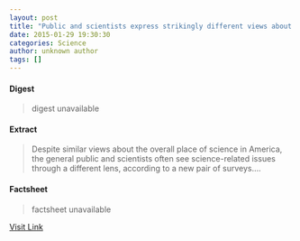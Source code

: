 ```yaml
---
layout: post
title: "Public and scientists express strikingly different views about science-related issues"
date: 2015-01-29 19:30:30
categories: Science
author: unknown author
tags: []
---
```



#### Digest
>digest unavailable

#### Extract
>Despite similar views about the overall place of science in America, the general public and scientists often see science-related issues through a different lens, according to a new pair of surveys....

#### Factsheet
>factsheet unavailable

[Visit Link](http://feeds.sciencedaily.com/~r/sciencedaily/~3/vXW8KCsNYjQ/150129143030.htm)


